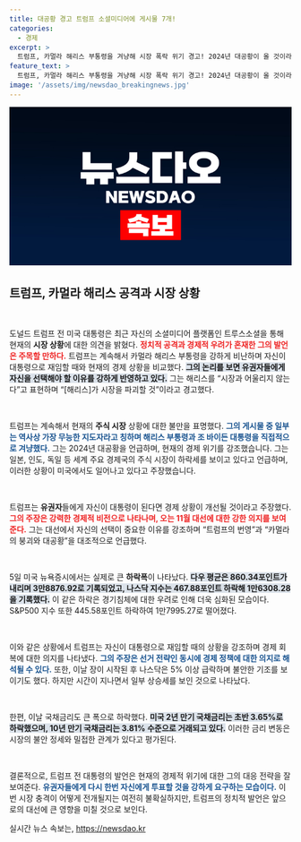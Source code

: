 ```yaml
---
title: 대공황 경고 트럼프 소셜미디어에 게시물 7개!
categories:
  - 경제
excerpt: >
  트럼프, 카멀라 해리스 부통령을 겨냥해 시장 폭락 위기 경고! 2024년 대공황이 올 것이라며, 자신을 유권자 선택의 해답으로 강조. 경기침체 우려에 미국 증시 급락, 트럼프의 강력한 발언이 화제가 되고 있다.
feature_text: >
  트럼프, 카멀라 해리스 부통령을 겨냥해 시장 폭락 위기 경고! 2024년 대공황이 올 것이라며, 자신을 유권자 선택의 해답으로 강조. 경기침체 우려에 미국 증시 급락, 트럼프의 강력한 발언이 화제가 되고 있다.
image: '/assets/img/newsdao_breakingnews.jpg'
---
```


<p><img src="/assets/img/newsdao_breakingnews.jpg" alt="ontimetimes 속보" /></p>

<h2 data-ke-size="size26">트럼프, 카멀라 해리스 공격과 시장 상황</h2>

<p data-ke-size="size16">&nbsp;</p>

<p>도널드 트럼프 전 미국 대통령은 최근 자신의 소셜미디어 플랫폼인 트루스소셜을 통해 현재의 <strong>시장 상황</strong>에 대한 의견을 밝혔다. <b><span style="color: #ee2323;">정치적 공격과 경제적 우려가 혼재한 그의 발언은 주목할 만하다.</span></b> 트럼프는 계속해서 카멀라 해리스 부통령을 강하게 비난하며 자신이 대통령으로 재임할 때와 현재의 경제 상황을 비교했다. <b><span style="background-color: #21538527;">그의 논리를 보면 유권자들에게 자신을 선택해야 할 이유를 강하게 반영하고 있다.</span></b> 그는 해리스를 “시장과 어울리지 않는다”고 표현하며 “[해리스]가 시장을 파괴할 것”이라고 경고했다.</p>

<p data-ke-size="size16">&nbsp;</p>

<p>트럼프는 계속해서 현재의 <strong>주식 시장</strong> 상황에 대한 불만을 표명했다. <b><span style="color: #1a5490;">그의 게시물 중 일부는 역사상 가장 무능한 지도자라고 칭하며 해리스 부통령과 조 바이든 대통령을 직접적으로 겨냥했다.</span></b> 그는 2024년 대공황을 언급하며, 현재의 경제 위기를 강조했습니다. 그는 일본, 인도, 독일 등 세계 주요 경제국의 주식 시장이 하락세를 보이고 있다고 언급하며, 이러한 상황이 미국에서도 일어나고 있다고 주장했습니다. </p>

<p data-ke-size="size16">&nbsp;</p>

<p>트럼프는 <strong>유권자</strong>들에게 자신이 대통령이 된다면 경제 상황이 개선될 것이라고 주장했다. <b><span style="color: #ee2323;">그의 주장은 강력한 경제적 비전으로 나타나며, 오는 11월 대선에 대한 강한 의지를 보여준다.</span></b> 그는 대선에서 자신의 선택이 중요한 이유를 강조하며 “트럼프의 번영”과 “카멀라의 붕괴와 대공황”을 대조적으로 언급했다. </p>

<p data-ke-size="size16">&nbsp;</p>

<p>5일 미국 뉴욕증시에서는 실제로 큰 <strong>하락폭</strong>이 나타났다. <b><span style="background-color: #21538527;">다우 평균은 860.34포인트가 내리며 3만8876.92로 기록되었고, 나스닥 지수는 467.88포인트 하락해 1만6308.28을 기록했다.</span></b> 이 같은 하락은 경기침체에 대한 우려로 인해 더욱 심화된 모습이다. S&amp;P500 지수 또한 445.58포인트 하락하여 1만7995.27로 떨어졌다.</p>

<p data-ke-size="size16">&nbsp;</p>

<p>이와 같은 상황에서 트럼프는 자신이 대통령으로 재임할 때의 상황을 강조하며 경제 회복에 대한 의지를 나타냈다. <b><span style="color: #1a5490;">그의 주장은 선거 전략인 동시에 경제 정책에 대한 의지로 해석될 수 있다.</span></b> 또한, 이날 장이 시작된 후 나스닥은 5% 이상 급락하며 불안한 기조를 보이기도 했다. 하지만 시간이 지나면서 일부 상승세를 보인 것으로 나타났다.</p>

<p data-ke-size="size16">&nbsp;</p>

<p>한편, 이날 국채금리도 큰 폭으로 하락했다. <b><span style="background-color: #21538527;">미국 2년 만기 국채금리는 초반 3.65%로 하락했으며, 10년 만기 국채금리는 3.81% 수준으로 거래되고 있다.</span></b> 이러한 금리 변동은 시장의 불안 정세와 밀접한 관계가 있다고 평가된다. </p>

<p data-ke-size="size16">&nbsp;</p>

<p>결론적으로, 트럼프 전 대통령의 발언은 현재의 경제적 위기에 대한 그의 대응 전략을 잘 보여준다. <b><span style="color: #1a5490;">유권자들에게 다시 한번 자신에게 투표할 것을 강하게 요구하는 모습이다.</span></b> 이번 시장 충격이 어떻게 전개될지는 여전히 불확실하지만, 트럼프의 정치적 발언은 앞으로의 대선에 큰 영향을 미칠 것으로 보인다.</p>
실시간 뉴스 속보는, <a href="https://newsdao.kr" rel="dofollow">https://newsdao.kr</a>


